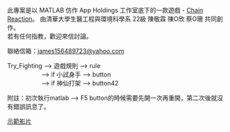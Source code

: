 此專案是以 MATLAB 仿作 App Holdings 工作室底下的一款遊戲 - [Chain Reaction](https://play.google.com/store/apps/details?id=com.BuddyMattEnt.ChainReaction&hl=zh_TW&gl=US)。
由清華大學生醫工程與環境科學系 22級 陳敬霖 陳O欣 蔡O珊 共同創作。  
若有任何指教，歡迎來信討論。  

聯絡信箱：james156489723@yahoo.com  

Try_Fighting --> 遊戲規則 --> rule  
&nbsp;&nbsp;&nbsp;&nbsp;&nbsp;&nbsp;&nbsp;&nbsp;&nbsp;&nbsp;&nbsp;&nbsp;&nbsp;&nbsp;&nbsp;&nbsp;&nbsp;&nbsp;&nbsp;&nbsp;--> if 小試身手 --> button  
&nbsp;&nbsp;&nbsp;&nbsp;&nbsp;&nbsp;&nbsp;&nbsp;&nbsp;&nbsp;&nbsp;&nbsp;&nbsp;&nbsp;&nbsp;&nbsp;&nbsp;&nbsp;&nbsp;&nbsp;--> if 神仙打架 --> button42  

附註：初次執行matlab --> F5 button的時候需要先開一次再重開，第二次後就沒有錯誤訊息了。  

[示範影片](https://drive.google.com/file/d/1o72kwC-y6bldeHoT2BvGKSt-XaszQ-Iw/view?usp=sharing)  
